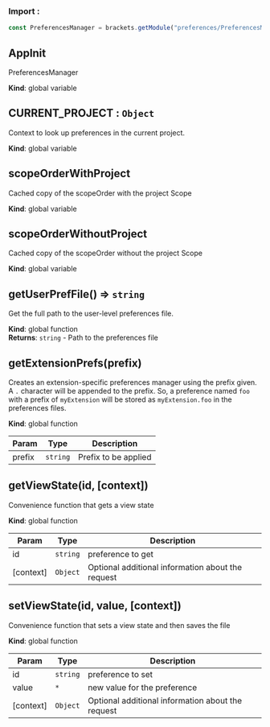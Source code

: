 ### Import :
```js
const PreferencesManager = brackets.getModule("preferences/PreferencesManager")
```

<a name="AppInit"></a>

## AppInit
PreferencesManager

**Kind**: global variable  
<a name="CURRENT_PROJECT"></a>

## CURRENT\_PROJECT : <code>Object</code>
Context to look up preferences in the current project.

**Kind**: global variable  
<a name="scopeOrderWithProject"></a>

## scopeOrderWithProject
Cached copy of the scopeOrder with the project Scope

**Kind**: global variable  
<a name="scopeOrderWithoutProject"></a>

## scopeOrderWithoutProject
Cached copy of the scopeOrder without the project Scope

**Kind**: global variable  
<a name="getUserPrefFile"></a>

## getUserPrefFile() ⇒ <code>string</code>
Get the full path to the user-level preferences file.

**Kind**: global function  
**Returns**: <code>string</code> - Path to the preferences file  
<a name="getExtensionPrefs"></a>

## getExtensionPrefs(prefix)
Creates an extension-specific preferences manager using the prefix given.
A `.` character will be appended to the prefix. So, a preference named `foo`
with a prefix of `myExtension` will be stored as `myExtension.foo` in the
preferences files.

**Kind**: global function  

| Param | Type | Description |
| --- | --- | --- |
| prefix | <code>string</code> | Prefix to be applied |

<a name="getViewState"></a>

## getViewState(id, [context])
Convenience function that gets a view state

**Kind**: global function  

| Param | Type | Description |
| --- | --- | --- |
| id | <code>string</code> | preference to get |
| [context] | <code>Object</code> | Optional additional information about the request |

<a name="setViewState"></a>

## setViewState(id, value, [context])
Convenience function that sets a view state and then saves the file

**Kind**: global function  

| Param | Type | Description |
| --- | --- | --- |
| id | <code>string</code> | preference to set |
| value | <code>\*</code> | new value for the preference |
| [context] | <code>Object</code> | Optional additional information about the request |

